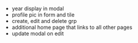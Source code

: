  - year display in modal
 - profile pic in form and tile
 - create, edit and delete grp
 - additional home page that links to all other pages
 - update modal on edit